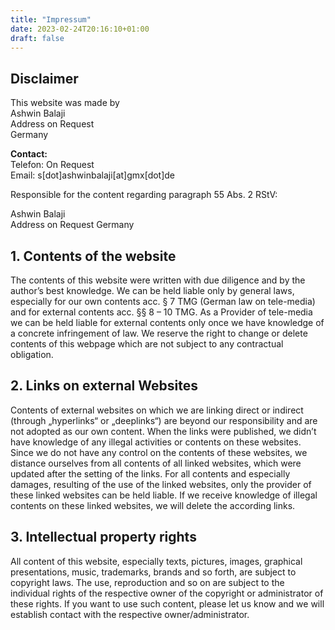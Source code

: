 ```yaml
---
title: "Impressum"
date: 2023-02-24T20:16:10+01:00
draft: false
---
```


## Disclaimer

This website was made by  
Ashwin Balaji  
Address on Request  
Germany

**Contact:**  
Telefon: On Request  
Email: s[dot]ashwinbalaji[at]gmx[dot]de

Responsible for the content regarding paragraph 55 Abs. 2 RStV:

Ashwin Balaji  
Address on Request 
Germany

## 1. Contents of the website

The contents of this website were written with due diligence and by the author’s best knowledge. We can be held liable only by general laws, especially for our own contents acc. § 7 TMG (German law on tele-media) and for external contents acc. §§ 8 – 10 TMG. As a Provider of tele-media we can be held liable for external contents only once we have knowledge of a concrete infringement of law. We reserve the right to change or delete contents of this webpage which are not subject to any contractual obligation.

## 2. Links on external Websites

Contents of external websites on which we are linking direct or indirect (through „hyperlinks“ or „deeplinks“) are beyond our responsibility and are not adopted as our own content. When the links were published, we didn’t have knowledge of any illegal activities or contents on these websites. Since we do not have any control on the contents of these websites, we distance ourselves from all contents of all linked websites, which were updated after the setting of the links. For all contents and especially damages, resulting of the use of the linked websites, only the provider of these linked websites can be held liable. If we receive knowledge of illegal contents on these linked websites, we will delete the according links.

## 3. Intellectual property rights

All content of this website, especially texts, pictures, images, graphical presentations, music, trademarks, brands and so forth, are subject to copyright laws. The use, reproduction and so on are subject to the individual rights of the respective owner of the copyright or administrator of these rights. If you want to use such content, please let us know and we will establish contact with the respective owner/administrator.
